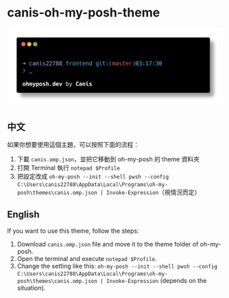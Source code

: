 # canis-oh-my-posh-theme
![theme_preview](canis.png)
## 中文
如果你想要使用這個主題，可以按照下面的流程：
1. 下載 `canis.omp.json`，並把它移動到 oh-my-posh 的 theme 資料夾
2. 打開 Terminal 執行 `notepad $Profile`
3. 把設定改成 `oh-my-posh --init --shell pwsh --config C:\Users\canis22788\AppData\Local\Programs\oh-my-posh\themes\canis.omp.json | Invoke-Expression`（視情況而定）

## English
If you want to use this theme, follow the steps:
1. Download `canis.omp.json` file and move it to the theme folder of oh-my-posh.
2. Open the terminal and execute `notepad $Profile`.
3. Change the setting like this: `oh-my-posh --init --shell pwsh --config C:\Users\canis22788\AppData\Local\Programs\oh-my-posh\themes\canis.omp.json | Invoke-Expression` (depends on the situation).
